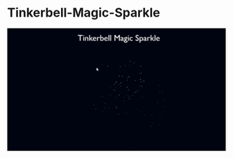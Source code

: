 # Tinkerbell-Magic-Sparkle
<img src="https://github.com/buddhirangana/Tinkerbell-Magic-Sparkle/blob/main/img/Tinkerbell%20Magic%20Sparkle.PNG" alt="Tinkerbell Magic Sparkle"/>
